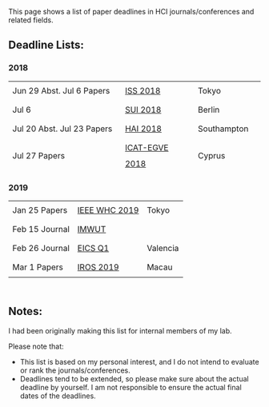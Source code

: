 This page shows a list of paper deadlines in HCI journals/conferences and related fields.
  
<h2>Deadline Lists:</h2>
<h3>2018</h3>
<table style="line-height: 2; height: 180px;" border="0" width="727">
<tbody>
<tr>
<td>Jun 29 Abst.
Jul 6 Papers</td>
<td><a href="https://iss.acm.org/2018/authors/papers/">ISS 2018</a></td>
<td>Tokyo</td>
</tr>
<tr>
<td>Jul 6</td>
<td><a href="http://sui.acm.org/2018/papers">SUI 2018</a></td>
<td>Berlin</td>
</tr>
<tr>
<td>Jul 20 Abst.
Jul 23 Papers</td>
<td><a href="http://hai-conference.net/hai2018/authors/call-for-papers/">HAI 2018 </a></td>
<td>Southampton</td>
</tr>
<tr>
<td>Jul 27 Papers</td>
<td><a href="http://icat-egve2018.rise.org.cy/call-for-papers/">ICAT-EGVE 2018</a></td>
<td>Cyprus</td>
</tr>
<tr>
<td>Aug 8 Papers</td>
<td><a href="http://www.tei-conf.org/">TEI 2019</a></td>
<td>Tempe, Arizona</td>
</tr>
<tr>
<td>Aug 15 Papers</td>
<td><a href="https://vrst.acm.org/vrst2018/submissions.html">VRST 2018</a></td>
<td>Tokyo</td>
</tr>
<tr>
<td>Aug 15 Journal</td>
<td><a href="https://imwut.acm.org/authors.cfm">IMWUT</a></td>
<td></td>
</tr>
<tr>
<td>Sep 1 Abst.
Sep 5 Papers</td>
<td><a href="https://aaai.org/Conferences/AAAI-19/aaai19call/">AAAI 2019</a></td>
<td>Honolulu</td>
</tr>
<tr>
<td>Sep 3 Abst.
Sep 10 Journal</td>
<td><a href="http://ieeevr.org/2019/contribute/papers.html">IEEE VR 2019</a></td>
<td>Osaka</td>
</tr>
<tr>
<td>Sep 15 Papers</td>
<td><a href="https://www.icra2019.org/contribute/call-for-papers">ICRA 2019</a></td>
<td>Montreal</td>
</tr>
<tr>
<td>Sep 14 Abst.
Sep 21 Papers</td>
<td><a href="https://chi2019.acm.org/authors/papers/">CHI 2019</a></td>
<td>Glasgow</td>
</tr>
<tr>
<td>Oct 1 Papers</td>
<td><a href="http://humanrobotinteraction.org/2019/authors/full-papers/">HRI 2019</a></td>
<td>Daegu, Korea</td>
</tr>
<tr>
<td>Oct 1 Abst.
Oct 8 Papers</td>
<td><a href="http://iui.acm.org/2019/call_for_papers.html">IUI 2019</a></td>
<td>Los Angeles</td>
</tr>
<tr>
<td>Oct 26 Journal</td>
<td><a href="http://eics.acm.org/pacm/">EICS Q4</a></td>
<td>Valencia</td>
</tr>
<tr>
<td>Nov 1 Papers</td>
<td><a href="http://www.augmented-human.com/home/ah2019/ah2019-paper-submission-review-process">AH 2019</a></td>
<td>Reims</td>
</tr>
<tr>
<td>Nov 15 Journal</td>
<td><a href="https://imwut.acm.org/authors.cfm">IMWUT</a></td>
<td></td>
</tr>
<tr>
<td>Nov 16 Papers</td>
<td><a href="http://cvpr2019.thecvf.com/submission/main_conference/author_guidelines#call_for_papers">CVPR 2019</a></td>
<td>Long Beach</td>
</tr>
<tr>
<td>Nov 22 Abst.
Nov 29 Papers</td>
<td><a href="http://ieeevr.org/2019/contribute/papers.html">IEEE VR 2019</a></td>
<td>Osaka</td>
</tr>
</tbody>
</table>
<h3>2019</h3>
<table style="line-height: 2; height: 180px;" border="0" width="727">
<tbody>
<tr>
<td>Jan 25 Papers</td>
<td><a href="http://www.worldhaptics2019.org/callforpapers/">IEEE WHC 2019</a></td>
<td>Tokyo</td>
</tr>
<tr>
<td>Feb 15 Journal</td>
<td><a href="https://imwut.acm.org/authors.cfm">IMWUT</a></td>
<td></td>
</tr>
<tr>
<td>Feb 26 Journal</td>
<td><a href="http://eics.acm.org/pacm/">EICS Q1</a></td>
<td>Valencia</td>
</tr>
<tr>
<td>Mar 1 Papers</td>
<td><a href="https://www.cityu.edu.hk/iros2019/contributing">IROS 2019</a></td>
<td>Macau</td>
</tr>
</tbody>
</table>
  
## Notes:
  
I had been originally making this list for internal members of my lab.  

Please note that:
<ul>
	<li>This list is based on my personal interest, and I do not intend to evaluate or rank the journals/conferences.</li>
	<li>Deadlines tend to be extended, so please make sure about the actual deadline by yourself. I am not responsible to ensure the actual final dates of the deadlines.</li>
</ul>
